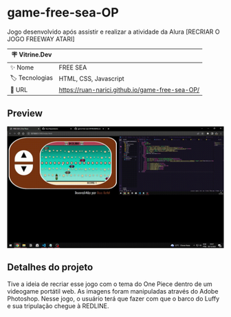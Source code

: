 # game-free-sea-OP

Jogo desenvolvido após assistir e realizar a atividade da Alura [RECRIAR O JOGO FREEWAY ATARI]

| :placard: Vitrine.Dev |     |
| -------------  | --- |
| :sparkles: Nome        | FREE SEA | One Piece
| :label: Tecnologias | HTML, CSS, Javascript
| :rocket: URL         | https://ruan-narici.github.io/game-free-sea-OP/

## Preview

![](https://github.com/ruan-narici/game-free-sea-OP/blob/main/img/free-sea-op-gif.gif?raw=true#vitrinedev)

## Detalhes do projeto

Tive a ideia de recriar esse jogo com o tema do One Piece dentro de um videogame portátil web. 
As imagens foram manipuladas através do Adobe Photoshop.
Nesse jogo, o usuário terá que fazer com que o barco do Luffy e sua tripulação chegue à REDLINE.
